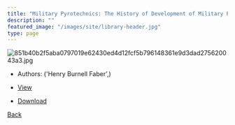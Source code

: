 ```yaml
---
title: "Military Pyrotechnics: The History of Development of Military Pyrotechnics"
description: ""
featured_image: "/images/site/library-header.jpg"
type: page
---
```


![851b40b2f5aba0797019e62430ed4d12fcf5b796148361e9d3dad275620043a3.jpg](https://drive.google.com/uc?export=view&id=1zB1lup0E83od5M1jDYrVXjowhfWC80G5)
* Authors: ('Henry Burnell Faber',)
* <a href="https://drive.google.com/uc?export=view&id=1BR_FmrD_kMYYFALnvb_D3nnHJ08ZZ6Te" target="_blank">View</a>

* [Download](https://drive.google.com/uc?export=download&id=1BR_FmrD_kMYYFALnvb_D3nnHJ08ZZ6Te)

[Back](/library/)
